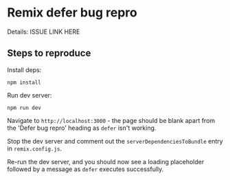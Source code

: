 # Remix defer bug repro

Details: ISSUE LINK HERE

## Steps to reproduce

Install deps:

```
npm install
```

Run dev server:

```
npm run dev
```

Navigate to `http://localhost:3000` - the page should be blank apart from the 'Defer bug repro' heading as `defer` isn't working.

Stop the dev server and comment out the `serverDependenciesToBundle` entry in `remix.config.js`.

Re-run the dev server, and you should now see a loading placeholder followed by a message as `defer` executes successfully.
